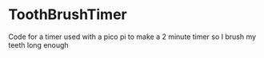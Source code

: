 # ToothBrushTimer
Code for a timer used with a pico pi to make a 2 minute timer so I brush my teeth long enough
